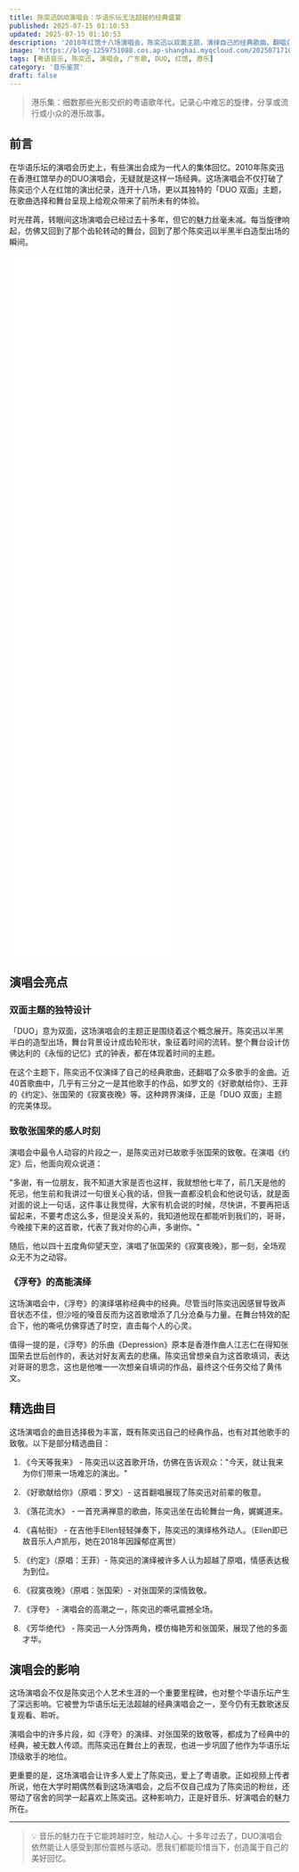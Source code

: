 ```yaml
---
title: 陈奕迅DUO演唱会：华语乐坛无法超越的经典盛宴
published: 2025-07-15 01:10:53
updated: 2025-07-15 01:10:53
description: '2010年红馆十八场演唱会，陈奕迅以双面主题，演绎自己的经典歌曲，翻唱众多歌手的金曲，成就华语乐坛难以超越的经典'
image: 'https://blog-1259751088.cos.ap-shanghai.myqcloud.com/20250717104902623.png?imageSlim'
tags: [粤语音乐, 陈奕迅, 演唱会, 广东歌, DUO, 红馆, 港乐]
category: '音乐鉴赏'
draft: false
---
```


> 港乐集：细数那些光影交织的粤语歌年代，记录心中难忘的旋律，分享或流行或小众的港乐故事。

## 前言

在华语乐坛的演唱会历史上，有些演出会成为一代人的集体回忆。2010年陈奕迅在香港红馆举办的DUO演唱会，无疑就是这样一场经典。这场演唱会不仅打破了陈奕迅个人在红馆的演出纪录，连开十八场，更以其独特的「DUO 双面」主题，在歌曲选择和舞台呈现上给观众带来了前所未有的体验。

时光荏苒，转眼间这场演唱会已经过去十多年，但它的魅力丝毫未减。每当旋律响起，仿佛又回到了那个齿轮转动的舞台，回到了那个陈奕迅以半黑半白造型出场的瞬间。

<iframe idth="750" height="420" src="//player.bilibili.com/player.html?isOutside=true&aid=114817058801839&bvid=BV1LQGJzYEbF&cid=30918246623&p=1" scrolling="no" border="0" frameborder="no" framespacing="0" allowfullscreen="true"></iframe>

<iframe idth="750" height="420" src="//player.bilibili.com/player.html?isOutside=true&aid=114817058801839&bvid=BV1LQGJzYEbF&cid=30918967731&p=2" scrolling="no" border="0" frameborder="no" framespacing="0" allowfullscreen="true"></iframe>

<iframe idth="750" height="420" src="//player.bilibili.com/player.html?isOutside=true&aid=114817058801839&bvid=BV1LQGJzYEbF&cid=30919557206&p=3" scrolling="no" border="0" frameborder="no" framespacing="0" allowfullscreen="true"></iframe>

## 演唱会亮点

### 双面主题的独特设计

「DUO」意为双面，这场演唱会的主题正是围绕着这个概念展开。陈奕迅以半黑半白的造型出场，舞台背景设计成齿轮形状，象征着时间的流转。整个舞台设计仿佛达利的《永恒的记忆》式的钟表，都在体现着时间的主题。

在这个主题下，陈奕迅不仅演绎了自己的经典歌曲，还翻唱了众多歌手的金曲。近40首歌曲中，几乎有三分之一是其他歌手的作品，如罗文的《好歌献给你》、王菲的《约定》、张国荣的《寂寞夜晚》等。这种跨界演绎，正是「DUO 双面」主题的完美体现。

### 致敬张国荣的感人时刻

演唱会中最令人动容的片段之一，是陈奕迅对已故歌手张国荣的致敬。在演唱《约定》后，他面向观众说道：

"多谢，有一位朋友，我不知道大家是否也这样，我就想他七年了，前几天是他的死忌，他生前和我讲过一句很关心我的话，但我一直都没机会和他说句话，就是面对面的说上一句话，这件事让我觉得，大家有机会说的时候，尽快讲，不要再把话留起来，不要考虑这么多，但是没关系的，我知道他现在都能听到我们的，哥哥，今晚接下来的这首歌，代表了我对你的心声，多谢你。"

随后，他以四十五度角仰望天空，演唱了张国荣的《寂寞夜晚》，那一刻，全场观众无不为之动容。

### 《浮夸》的高能演绎

这场演唱会中，《浮夸》的演绎堪称经典中的经典。尽管当时陈奕迅因感冒导致声音状态不佳，但沙哑的嗓音反而为这首歌增添了几分沧桑与力量。在舞台特效的配合下，他的嘶吼仿佛穿透了时空，直击每个人的心灵。

值得一提的是，《浮夸》的乐曲《Depression》原本是香港作曲人江志仁在得知张国荣去世后创作的，表达对好友离去的悲痛。陈奕迅曾想亲自为这首歌填词，表达对哥哥的思念，这也是他唯一一次想亲自填词的作品，最终这个任务交给了黄伟文。

## 精选曲目

这场演唱会的曲目选择极为丰富，既有陈奕迅自己的经典作品，也有对其他歌手的致敬。以下是部分精选曲目：

1. 《今天等我来》 - 陈奕迅以这首歌开场，仿佛在告诉观众："今天，就让我来为你们带来一场难忘的演出。"

2. 《好歌献给你》（原唱：罗文）- 这首翻唱展现了陈奕迅对前辈的敬意。

3. 《落花流水》 - 一首充满禅意的歌曲，陈奕迅坐在齿轮舞台一角，娓娓道来。

4. 《喜帖街》 - 在吉他手Ellen轻轻弹奏下，陈奕迅的演绎格外动人。（Ellen即已故音乐人卢凯彤，她在2018年因躁郁症离世）

5. 《约定》（原唱：王菲）- 陈奕迅的演绎被许多人认为超越了原唱，情感表达极为到位。

6. 《寂寞夜晚》（原唱：张国荣）- 对张国荣的深情致敬。

7. 《浮夸》 - 演唱会的高潮之一，陈奕迅的嘶吼震撼全场。

8. 《芳华绝代》 - 陈奕迅一人分饰两角，模仿梅艳芳和张国荣，展现了他的多面才华。

## 演唱会的影响

这场演唱会不仅是陈奕迅个人艺术生涯的一个重要里程碑，也对整个华语乐坛产生了深远影响。它被誉为华语乐坛无法超越的经典演唱会之一，至今仍有无数歌迷反复观看、聆听。

演唱会中的许多片段，如《浮夸》的演绎、对张国荣的致敬等，都成为了经典中的经典，被无数人传颂。而陈奕迅在舞台上的表现，也进一步巩固了他作为华语乐坛顶级歌手的地位。

更重要的是，这场演唱会让许多人爱上了陈奕迅，爱上了粤语歌。正如视频上传者所说，他在大学时期偶然看到这场演唱会，之后不仅自己成为了陈奕迅的粉丝，还带动了宿舍的同学一起喜欢上陈奕迅。这种影响力，正是好音乐、好演唱会的魅力所在。

---

> 💡 音乐的魅力在于它能跨越时空，触动人心。十多年过去了，DUO演唱会依然能让人感受到那份震撼与感动。愿我们都能珍惜当下，创造属于自己的美好回忆。
